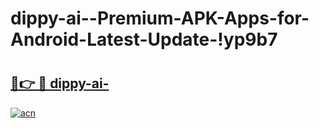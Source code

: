# dippy-ai--Premium-APK-Apps-for-Android-Latest-Update-!yp9b7

# <h2><a href="https://uljgug.esa.edu.pl?title=dippy-ai-&ref=yp9b7">🔗👉 🔴 dippy-ai-</a></h2>

[![acn](https://github.com/user-attachments/assets/0f9c940e-d8b0-45ae-aac7-cd30a18b3e1c)](https://uljgug.esa.edu.pl?title=dippy-ai-&ref=yp9b7)

